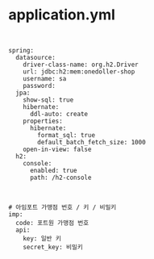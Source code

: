 # application.yml

<pre><code>

spring:
  datasource:
    driver-class-name: org.h2.Driver
    url: jdbc:h2:mem:onedoller-shop
    username: sa
    password:
  jpa:
    show-sql: true
    hibernate:
      ddl-auto: create
    properties:
      hibernate:
        format_sql: true
        default_batch_fetch_size: 1000
    open-in-view: false
  h2:
    console:
      enabled: true
      path: /h2-console



# 아임포트 가맹점 번호 / 키 / 비밀키
imp:
  code: 포트원 가맹점 번호
  api:
    key: 일반 키
    secret_key: 비밀키

</code></pre>